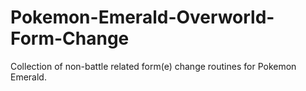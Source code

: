 # Pokemon-Emerald-Overworld-Form-Change
Collection of non-battle related form(e) change routines for Pokemon Emerald.
